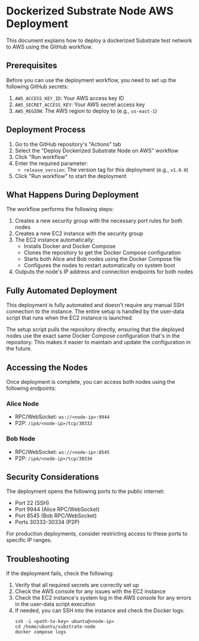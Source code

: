 # Dockerized Substrate Node AWS Deployment

This document explains how to deploy a dockerized Substrate test network to AWS using the GitHub workflow.

## Prerequisites

Before you can use the deployment workflow, you need to set up the following GitHub secrets:

1. `AWS_ACCESS_KEY_ID`: Your AWS access key ID
2. `AWS_SECRET_ACCESS_KEY`: Your AWS secret access key
3. `AWS_REGION`: The AWS region to deploy to (e.g., `us-east-1`)

## Deployment Process

1. Go to the GitHub repository's "Actions" tab
2. Select the "Deploy Dockerized Substrate Node on AWS" workflow
3. Click "Run workflow"
4. Enter the required parameter:
   - `release_version`: The version tag for this deployment (e.g., `v1.0.0`)
5. Click "Run workflow" to start the deployment

## What Happens During Deployment

The workflow performs the following steps:

1. Creates a new security group with the necessary port rules for both nodes
2. Creates a new EC2 instance with the security group
3. The EC2 instance automatically:
   - Installs Docker and Docker Compose
   - Clones the repository to get the Docker Compose configuration
   - Starts both Alice and Bob nodes using the Docker Compose file
   - Configures the nodes to restart automatically on system boot
4. Outputs the node's IP address and connection endpoints for both nodes

## Fully Automated Deployment

This deployment is fully automated and doesn't require any manual SSH connection to the instance. The entire setup is handled by the user-data script that runs when the EC2 instance is launched.

The setup script pulls the repository directly, ensuring that the deployed nodes use the exact same Docker Compose configuration that's in the repository. This makes it easier to maintain and update the configuration in the future.

## Accessing the Nodes

Once deployment is complete, you can access both nodes using the following endpoints:

### Alice Node
- RPC/WebSocket: `ws://<node-ip>:9944`
- P2P: `/ip4/<node-ip>/tcp/30333`

### Bob Node
- RPC/WebSocket: `ws://<node-ip>:8545`
- P2P: `/ip4/<node-ip>/tcp/30334`

## Security Considerations

The deployment opens the following ports to the public internet:

- Port 22 (SSH)
- Port 9944 (Alice RPC/WebSocket)
- Port 8545 (Bob RPC/WebSocket)
- Ports 30333-30334 (P2P)

For production deployments, consider restricting access to these ports to specific IP ranges.

## Troubleshooting

If the deployment fails, check the following:

1. Verify that all required secrets are correctly set up
2. Check the AWS console for any issues with the EC2 instance
3. Check the EC2 instance's system log in the AWS console for any errors in the user-data script execution
4. If needed, you can SSH into the instance and check the Docker logs:
   ```
   ssh -i <path-to-key> ubuntu@<node-ip>
   cd /home/ubuntu/substrate-node
   docker compose logs
   ``` 